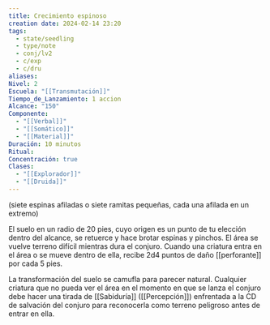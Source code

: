 ```yaml
---
title: Crecimiento espinoso
creation date: 2024-02-14 23:20
tags:
  - state/seedling
  - type/note
  - conj/lv2
  - c/exp
  - c/dru
aliases: 
Nivel: 2
Escuela: "[[Transmutación]]"
Tiempo_de_Lanzamiento: 1 accion
Alcance: "150"
Componente:
  - "[[Verbal]]"
  - "[[Somático]]"
  - "[[Material]]"
Duración: 10 minutos
Ritual: 
Concentración: true
Clases:
  - "[[Explorador]]"
  - "[[Druida]]"
---
```

(siete espinas afiladas o siete ramitas pequeñas, cada una afilada en un extremo)

El suelo en un radio de 20 pies, cuyo origen es un punto de tu elección dentro del alcance, se retuerce y hace brotar espinas y pinchos. El área se vuelve terreno difícil mientras dura el conjuro. Cuando una criatura entra en el área o se mueve dentro de ella, recibe 2d4 puntos de daño [[perforante]] por cada 5 pies.

La transformación del suelo se camufla para parecer natural. Cualquier criatura que no pueda ver el área en el momento en que se lanza el conjuro debe hacer una tirada de [[Sabiduría]] ([[Percepción]]) enfrentada a la CD de salvación del conjuro para reconocerla como terreno peligroso antes de entrar en ella.
